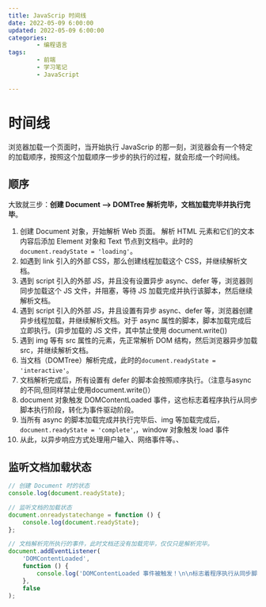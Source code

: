 ```yaml
---
title: JavaScrip 时间线
date: 2022-05-09 6:00:00
updated: 2022-05-09 6:00:00
categories:
        - 编程语言
tags:
        - 前端
        - 学习笔记
        - JavaScript

---
```


# 时间线

浏览器加载一个页面时，当开始执行 JavaScrip 的那一刻，浏览器会有一个特定的加载顺序，按照这个加载顺序一步步的执行的过程，就会形成一个时间线。

## 顺序

大致就三步：**创建 Document  ——> DOMTree 解析完毕，文档加载完毕并执行完毕**。

1. 创建 Document 对象，开始解析 Web 页面。 解析 HTML 元素和它们的文本内容后添加 Element 对象和 Text 节点到文档中。此时的`document.readyState = 'loading'`。
2. 如遇到 link 引入的外部 CSS，那么创建线程加载这个 CSS，并继续解析文档。
3. 遇到 script 引入的外部 JS，并且没有设置异步 async、defer 等，浏览器则同步加载这个 JS 文件，并阻塞，等待 JS 加载完成并执行该脚本，然后继续解析文档。
4. 遇到 script 引入的外部 JS，井且设置有异步 async、defer 等，浏览器创建异步线程加载，井继续解析文档。对于 async 属性的脚本，脚本加载完成后立即执行。(异步加载的 JS 文件，其中禁止使用 document.write())
5. 遇到 img 等有 src 属性的元素，先正常解析 DOM 结构，然后浏览器异步加载 src，并继续解析文档。
6. 当文档（DOMTree）解析完成，此时的`document.readyState = 'interactive'`。
7. 文档解析完成后，所有设置有 defer 的脚本会按照顺序执行。（注意与async的不同,但同样禁止使用document.write()）
8. document 对象触发 DOMContentLoaded 事件，这也标志着程序执行从同步脚本执行阶段，转化为事件驱动阶段。
9. 当所有 async 的脚本加载完成并执行完毕后、img 等加载完成后，`document.readyState = 'complete'`,，window 对象触发 load 事件
10. 从此，以异步响应方式处理用户输入、网络事件等。、

## 监听文档加载状态

```js
// 创建 Document 时的状态
console.log(document.readyState);

// 监听文档的加载状态
document.onreadystatechange = function () {
	console.log(document.readyState);
};

// 文档解析完所执行的事件，此时文档还没有加载完毕，仅仅只是解析完毕。
document.addEventListener(
	'DOMContentLoaded',
	function () {
		console.log('DOMContentLoaded 事件被触发！\n\n标志着程序执行从同步脚本执行阶段，转化为事件驱动阶段。');
	},
	false
);

```
